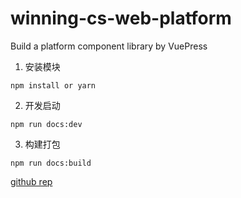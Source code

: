 # winning-cs-web-platform
Build a platform component library by VuePress

1. 安装模块
```
npm install or yarn
```

2. 开发启动
```
npm run docs:dev
```

3. 构建打包
``` 
npm run docs:build
```

[github rep](https://github.com/miccuci)

